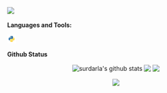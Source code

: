 
<img src="https://capsule-render.vercel.app/api?type=waving&color=gradient&height=200&section=header&animation=fadeIn&text=Surdarla&fontSize=30" />



**Languages and Tools:**  

<code><img height="20" src="https://raw.githubusercontent.com/github/explore/80688e429a7d4ef2fca1e82350fe8e3517d3494d/topics/python/python.png"></code>
 
 
**Github Status**
<!-- github stats -->
<p align=center>
  <img align="center" height=150 src="https://github-readme-stats.vercel.app/api?username=surdarla&include_all_commits=true&show_icons=true&theme=onedark&hide_border=true" alt="surdarla's github stats" />
  <img align="center" height=150 src="https://github-readme-stats.vercel.app/api/top-langs/?username=surdarla&layout=compact&theme=onedark&hide_border=true" />
<!-- github tropies  -->
  <img align='center' height=100 src='https://github-profile-trophy.vercel.app/?username=surdarla&theme=onedark&margin-w=15&no-frame=true'>
</p>


<!-- github hits -->
<p align=center>
<img align='center' src='https://hits.seeyoufarm.com/api/count/incr/badge.svg?url=https%3A%2F%2Fgithub.com%2Fsurdarla&count_bg=%23A9A9A9&title_bg=%23787878&icon=github.svg&icon_color=%23000000&title=hits&edge_flat=false'>
</p>


